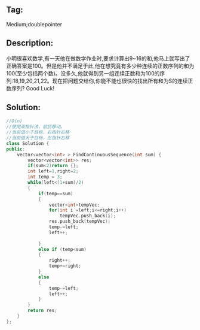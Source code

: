 ## Tag:
Medium;doublepointer
## Description:
小明很喜欢数学,有一天他在做数学作业时,要求计算出9~16的和,他马上就写出了正确答案是100。但是他并不满足于此,他在想究竟有多少种连续的正数序列的和为100(至少包括两个数)。没多久,他就得到另一组连续正数和为100的序列:18,19,20,21,22。现在把问题交给你,你能不能也很快的找出所有和为S的连续正数序列? Good Luck!
## Solution:
```c++
//O(n)
//使用双指针法，前后移动。
//当前值小于目标，右指针右移
//当前值大于目标，左指针右移
class Solution {
public:
    vector<vector<int> > FindContinuousSequence(int sum) {
        vector<vector<int>> res;
        if(sum<2)return {};
        int left=1,right=2;
        int temp = 3;
        while(left<(1+sum)/2)
        {
            if(temp==sum)
            {
                vector<int>tempVec;
                for(int i =left;i<=right;i++)
                    tempVec.push_back(i);
                res.push_back(tempVec);
                temp-=left;
                left++;
                
            }
            else if (temp<sum)
            {
                right++;
                temp+=right;
            }
            else
            {
                temp-=left;
                left++;
            }
        }
        return res;
    }
};
```
